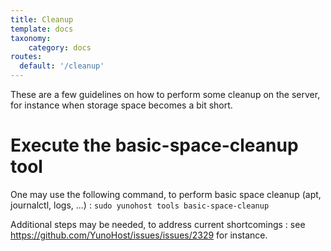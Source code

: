 ```yaml
---
title: Cleanup
template: docs
taxonomy:
    category: docs
routes:
  default: '/cleanup'
---
```


These are a few guidelines on how to perform some cleanup on the server, for instance when storage space becomes a bit short.

# Execute the basic-space-cleanup tool

One may use the following command, to perform basic space cleanup (apt, journalctl, logs, ...) :
`sudo yunohost tools basic-space-cleanup`

Additional steps may be needed, to address current shortcomings : see <https://github.com/YunoHost/issues/issues/2329> for instance.
